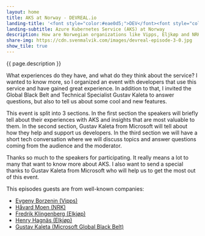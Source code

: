 ```yaml
---
layout: home
title: AKS at Norway - DEVREAL.io
landing-title: '<font style="color:#eae0d5;">DEV</font><font style="color:#C6AC8F;">REAL</font> Episode 3'
landing-subtitle: Azure Kubernetes Service (AKS) at Norway
description: How are Norwegian organizations like Vipps, Eljkøp and NRK using Azure Kubernetes Service (AKS), and how does Microsoft support them?
share-img: https://cdn.svenmalvik.com/images/devreal-episode-3-0.jpg
show_tile: true
---
```


{{ page.description }}

What experiences do they have, and what do they think about the service? I wanted to know more, so I organized an event with developers that use this service and have gained great experience. In addition to that, I invited the Global Black Belt and Technical Specialist Gustav Kaleta to answer questions, but also to tell us about some cool and new features.

This event is split into 3 sections. In the first section the speakers will briefly tell about their experiences with AKS and insights that are most valuable to them. In the second section, Gustav Kaleta from Microsoft will tell about how they help and support us developers. In the third section we will have a short tech conversation where we will discuss topics and answer questions coming from the audience and the moderator.

Thanks so much to the speakers for participating. It really means a lot to many that want to know more about AKS. I also want to send a special thanks to Gustav Kaleta from Microsoft who will help us to get the most out of this event.

This episodes guests are from well-known companies:

- [Evgeny Borzenin (Vipps)](https://www.linkedin.com/in/evgeny-borzenin-8b13a4/)
- [Håvard Moen (NRK)](https://www.linkedin.com/in/h%C3%A5vard-moen-26749612b/)
- [Fredrik Klingenberg (Elkjøp)](https://www.linkedin.com/in/aneesh-mn-a2877750/)
- [Henry Hagnäs (Elkjøp)](https://www.linkedin.com/in/hagnas/)
- [Gustav Kaleta (Microsoft Global Black Belt)](https://www.linkedin.com/in/gustav-kaleta-7a18661a/)

